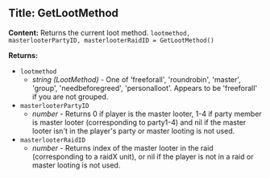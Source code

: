 ## Title: GetLootMethod

**Content:**
Returns the current loot method.
`lootmethod, masterlooterPartyID, masterlooterRaidID = GetLootMethod()`

**Returns:**
- `lootmethod`
  - *string (LootMethod)* - One of 'freeforall', 'roundrobin', 'master', 'group', 'needbeforegreed', 'personalloot'. Appears to be 'freeforall' if you are not grouped.
- `masterlooterPartyID`
  - *number* - Returns 0 if player is the master looter, 1-4 if party member is master looter (corresponding to party1-4) and nil if the master looter isn't in the player's party or master looting is not used.
- `masterlooterRaidID`
  - *number* - Returns index of the master looter in the raid (corresponding to a raidX unit), or nil if the player is not in a raid or master looting is not used.